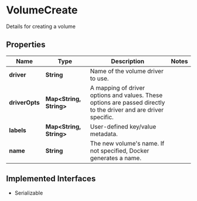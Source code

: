 

# VolumeCreate

Details for creating a volume

## Properties

| Name | Type | Description | Notes |
|------------ | ------------- | ------------- | -------------|
|**driver** | **String** | Name of the volume driver to use. |  |
|**driverOpts** | **Map&lt;String, String&gt;** | A mapping of driver options and values. These options are passed directly to the driver and are driver specific. |  |
|**labels** | **Map&lt;String, String&gt;** | User-defined key/value metadata. |  |
|**name** | **String** | The new volume&#39;s name. If not specified, Docker generates a name. |  |


## Implemented Interfaces

* Serializable


